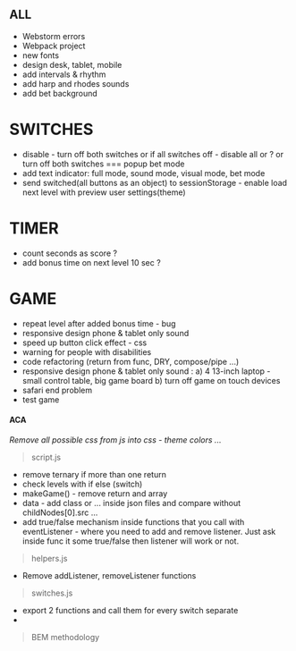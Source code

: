 ## ALL
- Webstorm errors
- Webpack project
- new fonts
- design desk, tablet, mobile
- add intervals & rhythm
- add harp and rhodes sounds
- add bet background


# SWITCHES
- disable - turn off both switches or if all switches off - disable all or ? or turn off both switches === popup bet mode
- add text indicator: full mode, sound mode, visual mode, bet mode
- send switched(all buttons as an object) to sessionStorage - enable load next level with preview user settings(theme)

# TIMER
- count seconds as score ?
- add bonus time on next level 10 sec ?

# GAME
- repeat level after added bonus time - bug
- responsive design phone & tablet only sound
- speed up button click effect - css
- warning for people with disabilities
- code refactoring (return from func, DRY, compose/pipe ...)
- responsive design phone & tablet only sound :
  a) 4 13-inch laptop - small control table, big game board
  b) turn off game on touch devices
- safari end problem
- test game

#### ACA
*Remove all possible css from js into css - theme colors ...*

> script.js
- remove ternary if more than one return
- check levels with if else (switch)
- makeGame() - remove return and array
- data - add class or ... inside json files and compare without childNodes[0].src ...
- add true/false mechanism inside functions that you call with eventListener - where
  you need to add and remove listener. Just ask inside func it some true/false then listener
  will work or not.

> helpers.js
- Remove addListener, removeListener functions

> switches.js
- export 2 functions and call them for every switch separate
-
> BEM methodology